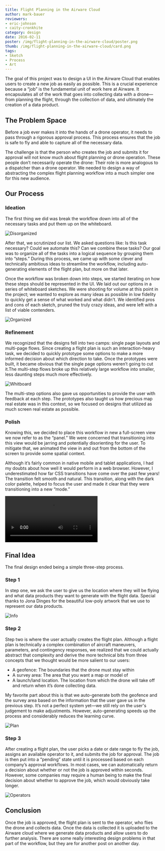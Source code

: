 ```yaml
---
title: Flight Planning in the Airware Cloud
author: mark-bauer
reviewers:
- eric-johnson
- caity-cronkhite
category: design
date: 2016-02-11
poster: /img/flight-planning-in-the-airware-cloud/poster.png
thumb: /img/flight-planning-in-the-airware-cloud/card.png
tags:
- Sketch
- Process
- Art
---
```


The goal of this project was to design a UI in the Airware Cloud that enables users to create a new job as easily as possible. This is a crucial experience because a “job” is the fundamental unit of work here at Airware. It encapsulates all of the work that goes into collecting data with a drone—from planning the flight, through the collection of data, and ultimately the creation of a data product.


The Problem Space
-----------------
Before a job ever makes it into the hands of a drone operator, it needs to pass through a rigorous approval process. This process ensures that the job is safe to fly and able to capture all of the necessary data.

The challenge is that the person who creates the job and submits it for approval will not know much about flight planning or drone operation. These people don’t necessarily operate the drone: Their role is more analogous to a dispatcher than a drone operator. We needed to design a way of abstracting the complex flight planning workflow into a much simpler one for this new audience.


Our Process
-----------

### Ideation

The first thing we did was break the workflow down into all of the necessary tasks and put them up on the whiteboard.

![Disorganized](/img/flight-planning-in-the-airware-cloud/disorganized.png)

After that, we scrutinized our list. We asked questions like: Is this task necessary? Could we automate this? Can we combine these tasks? Our goal was to organize all of the tasks into a logical sequence by grouping them into “steps.” During this process, we came up with some clever and technically ambitious ideas to streamline the workflow, including auto-generating elements of the flight plan, but more on that later.  

Once the workflow was broken down into steps, we started iterating on how these steps should be represented in the UI. We laid out our options in a series of whiteboard sketches. We were shooting for volume at this point in the project; we wanted to explore as many ideas as possible in low fidelity to quickly get a sense of what worked and what didn't. We identified pros and cons of each sketch, pruned the truly crazy ideas, and were left with a list of viable contenders.

![Organized](/img/flight-planning-in-the-airware-cloud/organized.png)


### Refinement

We recognized that the designs fell into two camps: single page layouts and multi-page flows. Since creating a flight plan is such an interaction-heavy task, we decided to quickly prototype some options to make a more informed decision about which direction to take. Once the prototypes were built, it became obvious that the single page options weren’t going to cut it.The multi-step flows broke up this relatively large workflow into smaller, less daunting steps much more effectively.

![Whitboard](/img/flight-planning-in-the-airware-cloud/whiteboard.png)

The multi-step options also gave us opportunities to provide the user with feedback at each step. The prototypes also taught us how precious map real estate was in this context, so we focused on designs that utilized as much screen real estate as possible.



### Polish

Knowing this, we decided to place this workflow in new a full-screen view we now refer to as the “panel.” We were concerned that transitioning into this view would be jarring and potentially disorienting for the user. To mitigate that, we animated the view in and out from the bottom of the screen to provide some spatial context.

Although it’s fairly common in native mobile and tablet applications, I had my doubts about how well it would perform in a web browser. However, I underestimated how far CSS transitions have come over the past few years! The transition felt smooth and natural. This transition, along with the dark color palette, helped to focus the user and made it clear that they were transitioning into a new “mode.”

<video autoplay loop>
  <source src="https://videos.airware.com/modal-prototype/high.mp4" type="video/mp4">
  <source src="https://videos.airware.com/modal-prototype/high.webm" type="video/webm">
  <source src="https://videos.airware.com/modal-prototype/high.ogg" type="video/ogg">
  <source src="https://videos.airware.com/modal-prototype/low.mp4" type="video/mp4">
</video>


Final Idea
----------

The final design ended being a simple three-step process.

### Step 1
In step one, we ask the user to give us the location where they will be flying and what data products they want to generate with the flight data. Special thanks to Jona Dinges for the beautiful low-poly artwork that we use to represent our data products.

![Info](/img/flight-planning-in-the-airware-cloud/1-info.png)

### Step 2

Step two is where the user actually creates the flight plan. Although a flight plan is technically a complex combination of aircraft maneuvers, parameters, and contingency responses, we realized that we could actually abstract that complexity and derive the more technical bits from three concepts that we thought would be more salient to our users:

* A geofence: The boundaries that the drone must stay within
* A survey area: The area that you want a map or model of
* A launch/land location. The location from which the drone will take off and return when it’s done collecting data.

My favorite part about this is that we auto-generate both the geofence and the survey area based on the information that the user gave us in the previous step. It’s not a perfect system yet—we still rely on the user's judgement to make adjustments. However, auto-generating speeds up the process and considerably reduces the learning curve.

![Plan](/img/flight-planning-in-the-airware-cloud/2-plan.png)

### Step 3

After creating a flight plan, the user picks a date or date range to fly the job, assigns an available operator to it, and submits the job for approval. The job is then put into a “pending” state until it is processed based on each company’s approval workflows. In most cases, we can automatically return a decision about whether or not the job is approved within seconds. However, some companies may require a human being to make the final decision about whether to approve the job, which would obviously take longer.

![Operators](/img/flight-planning-in-the-airware-cloud/3-operators.png)

Conclusion
----------

Once the job is approved, the flight plan is sent to the operator, who flies the drone and collects data. Once the data is collected it is uploaded to the Airware cloud where we generate data products and allow users to do further analysis. There are some really interesting design problems in that part of the workflow, but they are for another post on another day.
